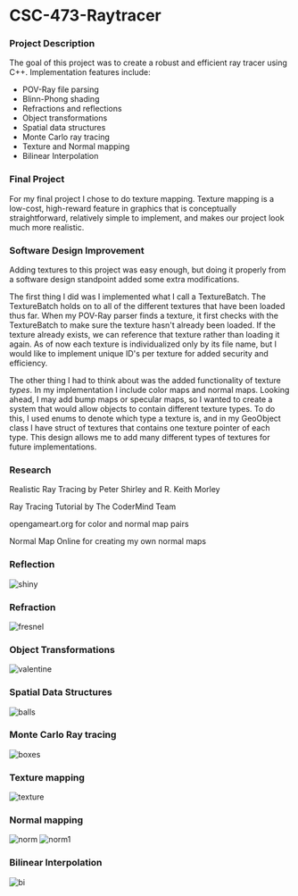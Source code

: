 # CSC-473-Raytracer

### Project Description
The goal of this project was to create a robust and efficient ray tracer using C++. Implementation features include:
* POV-Ray file parsing
* Blinn-Phong shading
* Refractions and reflections
* Object transformations
* Spatial data structures
* Monte Carlo ray tracing 
* Texture and Normal mapping
* Bilinear Interpolation

### Final Project
For my final project I chose to do texture mapping. Texture mapping is a low-cost, high-reward feature in graphics that is conceptually straightforward, relatively simple to implement, and makes our project look much more realistic.

### Software Design Improvement
Adding textures to this project was easy enough, but doing it properly from a software design standpoint added some extra modifications.

The first thing I did was I implemented what I call a TextureBatch. The TextureBatch holds on to all of the different textures that have been loaded thus far. When my POV-Ray parser finds a texture, it first checks with the TextureBatch to make sure the texture hasn't already been loaded. If the texture already exists, we can reference that texture rather than loading it again.
As of now each texture is individualized only by its file name, but I would like to implement unique ID's per texture for added security and efficiency. 

The other thing I had to think about was the added functionality of texture *types*. In my implementation I include color maps and normal maps. Looking ahead, I may add bump maps or specular maps, so I wanted to create a system that would allow objects to contain different texture types.  To do this, I used enums to denote which type a texture is, and in my GeoObject class I have struct of textures that contains one texture pointer of each type. This design allows me to add many different types of textures for future implementations.

### Research
Realistic Ray Tracing by Peter Shirley and R. Keith Morley

Ray Tracing Tutorial by The CoderMind Team

opengameart.org for color and normal map pairs

Normal Map Online for creating my own normal maps

### Reflection 
![shiny](output/shiny.png)

### Refraction  
![fresnel](output/fresnel1.png)

### Object Transformations
![valentine](output/valentine.png)

### Spatial Data Structures
![balls](output/balls2.png)

### Monte Carlo Ray tracing
![boxes](output/boxgi.png)

### Texture mapping
![texture](output/texture.png)

### Normal mapping
![norm](output/norm.png)
![norm1](output/norm1.png)

### Bilinear Interpolation
![bi](output/bi.png)

